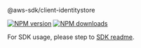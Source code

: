 @aws-sdk/client-identitystore

[![NPM version](https://img.shields.io/npm/v/@aws-sdk/client-identitystore/rc.svg)](https://www.npmjs.com/package/@aws-sdk/client-identitystore)
[![NPM downloads](https://img.shields.io/npm/dm/@aws-sdk/client-identitystore.svg)](https://www.npmjs.com/package/@aws-sdk/client-identitystore)

For SDK usage, please step to [SDK readme](https://github.com/aws/aws-sdk-js-v3).
